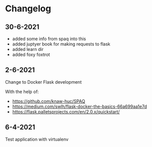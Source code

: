 # Changelog

## 30-6-2021

- added some info from spaq into this
- added juptyer book for making requests to flask
- added learn dir
- added foxy foxtrot

## 2-6-2021

Change to Docker Flask development

With the help of:
- https://github.com/knaw-huc/SPAQ
- https://medium.com/swlh/flask-docker-the-basics-66a699aa1e7d
- https://flask.palletsprojects.com/en/2.0.x/quickstart/


## 6-4-2021

Test application with virtualenv